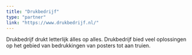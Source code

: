 ```yaml
---
title: "Drukbedrijf"
type: "partner"
link: "https://www.drukbedrijf.nl/"
---
```


Drukbedrijf drukt letterlijk álles op alles. Drukbedrijf bied veel oplossingen op het gebied van bedrukkingen van posters tot aan truien.